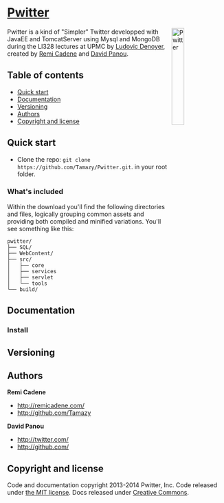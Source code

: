 # [Pwitter](http://getbootstrap.com)

<img src="http://actualite.portail.free.fr/high-tech/11-08-2013/apres-les-nouveaux-derapages-sur-twitter-et-facebook-l-ump-lance-un-appel-au-gouvernement/twitter-hacked.jpg"
 alt="Pwitter" title="Pwitter" align="right" width="24%"/>

Pwitter is a kind of "Simpler" Twitter developped with JavaEE and TomcatServer using Mysql and MongoDB during the LI328 lectures at UPMC by [Ludovic Denoyer](http://www-connex.lip6.fr/~denoyer/wikihomepage/pmwiki.php), created by [Remi Cadene](http://remicadene.com/) and [David Panou](http://twitter.com/).

## Table of contents

 - [Quick start](#quick-start)
 - [Documentation](#documentation)
 - [Versioning](#versioning)
 - [Authors](#authors)
 - [Copyright and license](#copyright-and-license)

## Quick start

- Clone the repo: `git clone https://github.com/Tamazy/Pwitter.git`. in your root folder.

### What's included

Within the download you'll find the following directories and files, logically grouping common assets and providing both compiled and minified variations. You'll see something like this:

```
pwitter/
├── SQL/
├── WebContent/
├── src/
│   ├── core
│   ├── services
│   ├── servlet
│   └── tools
└── build/
```



## Documentation


### Install


## Versioning


## Authors

**Remi Cadene**

- <http://remicadene.com/>
- <http://github.com/Tamazy>

**David Panou**

- <http://twitter.com/>
- <http://github.com/>



## Copyright and license

Code and documentation copyright 2013-2014 Pwitter, Inc. Code released under [the MIT license](LICENSE). Docs released under [Creative Commons](docs/LICENSE).
